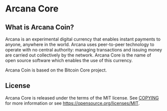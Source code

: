 Arcana Core
=====================================

What is Arcana Coin?
----------------

Arcana is an experimental digital currency that enables instant payments to
anyone, anywhere in the world. Arcana uses peer-to-peer technology to operate
with no central authority: managing transactions and issuing money are carried
out collectively by the network. Arcana Core is the name of open source
software which enables the use of this currency.

Arcana Coin is based on the Bitcoin Core project.

License
-------

Arcana Core is released under the terms of the MIT license. See [COPYING](COPYING) for more
information or see https://opensource.org/licenses/MIT.
